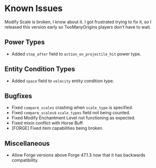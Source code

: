 # Known Issues
Modify Scale is broken, I know about it. I got frustrated trying to fix it, so I released this version early so TooManyOrigins players don't have to wait.

## Power Types
- Added `stop_after` field to `action_on_projectile_hit` power type.

## Entity Condition Types
- Added `space` field to `velocity` entity condition type.

## Bugfixes
- Fixed `compare_scales` crashing when `scale_type` is specified.
- Fixed `compare_scales`s `scale_types` field not being counted.
- Fixed Modify Enchantment Level not functioning as expected.
- Fixed mixin conflict with Horse Buff.
- [FORGE] Fixed item capabilities being broken.

## Miscellaneous
- Allow Forge versions above Forge 47.1.3 now that it has backwards compatibility.